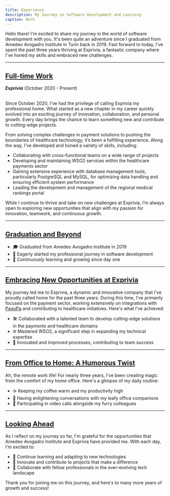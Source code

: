 ```yaml
---
title: Experience
description: My Journey in Software Development and Learning
caption: Work
---
```


Hello there! I'm excited to share my journey in the world of software development with you. It's been quite an adventure since I
graduated from Amedeo Avogadro Institute in Turin back in 2019. Fast forward to today, I've spent the past three years thriving at
Exprivia, a fantastic company where I've honed my skills and embraced new challenges.

---

## [Full-time Work](/work/experience#full-time-work)

***Exprivia*** (October 2020 - Present)<br><br>

Since October 2020, I’ve had the privilege of calling Exprivia my professional home. What started as a new chapter in my career quickly evolved into an exciting journey of innovation, collaboration, and personal growth. Every day brings the chance to learn something new and contribute to cutting-edge projects.

From solving complex challenges in payment solutions to pushing the boundaries of healthcare technology, it’s been a fulfilling experience. Along the way, I’ve developed and honed a variety of skills, including:

- Collaborating with cross-functional teams on a wide range of projects
- Developing and maintaining WSO2 services within the healthcare payments sector
- Gaining extensive experience with database management tools, particularly PostgreSQL and MySQL, for optimizing data handling and ensuring efficient system performance
- Leading the development and management of the regional medical rankings portal

While I continue to thrive and take on new challenges at Exprivia, I’m always open to exploring new opportunities that align with my passion for innovation, teamwork, and continuous growth.

---

## [Graduation and Beyond](/work/experience#graduation-and-beyond)

- 🎓 Graduated from Amedeo Avogadro Institute in 2019
- 🚀 Eagerly started my professional journey in software development
- 🌱 Continuously learning and growing since day one

---

## [Embracing New Opportunities at Exprivia](/work/experience#embracing-new-opportunities-at-exprivia)

My journey led me to Exprivia, a dynamic and innovative company that I've proudly called home for the past three years. During this time, I’ve primarily focused on the payment sector, working extensively on integrations with [PagoPa](https://www.pagopa.gov.it/::blank) and contributing to healthcare initiatives. Here's what I've achieved:

- 🛠️ Collaborated with a talented team to develop cutting-edge solutions in the payments and healthcare domains
- 🌐 Mastered WSO2, a significant step in expanding my technical expertise
- 🚀 Innovated and improved processes, contributing to team success

---

## [From Office to Home: A Humorous Twist](/work/experience#from-office-to-home-a-humorous-twist)

Ah, the remote work life! For nearly three years, I've been creating magic from the comfort of my home office. Here's a glimpse of my daily routine:

- ☕ Keeping my coffee warm and my productivity high
- 🌱 Having enlightening conversations with my leafy office companions
- 🐾 Participating in video calls alongside my furry colleagues

---

## [Looking Ahead](/work/experience#looking-ahead)

As I reflect on my journey so far, I'm grateful for the opportunities that Amedeo Avogadro Institute and Exprivia have provided me.
With each day, I'm excited to:

- 🌟 Continue learning and adapting to new technologies
- 🚀 Innovate and contribute to projects that make a difference
- 🤝 Collaborate with fellow professionals in the ever-evolving tech landscape

Thank you for joining me on this journey, and here's to many more years of growth and success!
